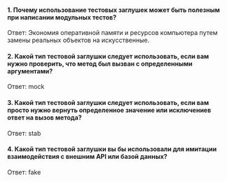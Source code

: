 #### 1. Почему использование тестовых заглушек может быть полезным при написании модульных тестов?
Ответ: Экономия оперативной памяти и ресурсов компьютера путем замены реальных объектов на искусственные.
#### 2. Какой тип тестовой заглушки следует использовать, если вам нужно проверить, что метод был вызван с определенными аргументами?
Ответ: mock
#### 3. Какой тип тестовой заглушки следует использовать, если вам просто нужно вернуть определенное значение или исключениев ответ на вызов метода?
Ответ: stab
#### 4. Какой тип тестовой заглушки вы бы использовали для имитации взаимодействия с внешним API или базой данных?
Ответ: fake